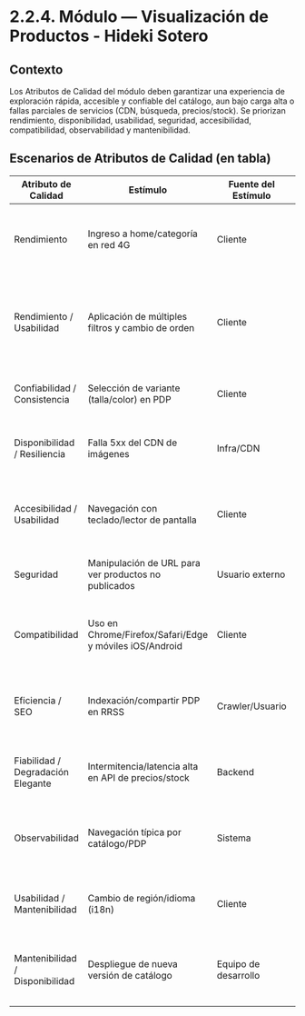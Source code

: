 # 2.2.4. Módulo — Visualización de Productos - Hideki Sotero

## Contexto
Los Atributos de Calidad del módulo deben garantizar una experiencia de exploración rápida, accesible y confiable del catálogo, aun bajo carga alta o fallas parciales de servicios (CDN, búsqueda, precios/stock). Se priorizan rendimiento, disponibilidad, usabilidad, seguridad, accesibilidad, compatibilidad, observabilidad y mantenibilidad.

## Escenarios de Atributos de Calidad (en tabla)

| Atributo de Calidad | Estímulo | Fuente del Estímulo | Artefacto | Entorno | Respuesta | Medida de Respuesta |
|---|---|---|---|---|---|---|
| Rendimiento | Ingreso a home/categoría en red 4G | Cliente | Frontend de catálogo + API de catálogo | Operación normal | Carga primera página (≥12 ítems), skeletons y lazy-load de imágenes | LCP ≤ 2.5s (p75); TTFB API ≤ 800 ms (p75); lazy-load bajo el fold |
| Rendimiento / Usabilidad | Aplicación de múltiples filtros y cambio de orden | Cliente | Motor de búsqueda/filtros (API) + UI | Operación normal | Actualiza resultados manteniendo chips de filtros activos | Respuesta ≤ 1.5s (p75); INP ≤ 200 ms (p75); estado de filtros consistente al navegar atrás/adelante |
| Confiabilidad / Consistencia | Selección de variante (talla/color) en PDP | Cliente | Backend de precios/stock + PDP | Operación normal | Actualiza SKU, precio y stock; evita “Agregar” si stock=0 | Desfase UI-backend < 1s; inconsistencias < 0.1% (p95) |
| Disponibilidad / Resiliencia | Falla 5xx del CDN de imágenes | Infra/CDN | Servicio de imágenes/CDN | Horario laboral | Conmuta a thumbnails/fallback local y registra incidente | Disponibilidad mensual ≥ 99.9%; conmutación ≤ 300 ms |
| Accesibilidad / Usabilidad | Navegación con teclado/lector de pantalla | Cliente | UI Catálogo y PDP | Operación normal | Focus visible, `alt` en imágenes, `aria-*` en controles; flujo navegable sin mouse | Cumple WCAG AA; 100% de elementos clave accesibles por teclado |
| Seguridad | Manipulación de URL para ver productos no publicados | Usuario externo | Backend de catálogo | Acceso remoto | Retorna 403/404 y registra evento de seguridad | 100% de accesos no autorizados denegados |
| Compatibilidad | Uso en Chrome/Firefox/Safari/Edge y móviles iOS/Android | Cliente | Frontend responsivo | Operación multi-dispositivo | Render consistente, sin desbordes; acciones básicas operativas | Soporte últimas 2 versiones; fallos UI < 0.5% de sesiones |
| Eficiencia / SEO | Indexación/compartir PDP en RRSS | Crawler/Usuario | SSR/SSG + Metadatos (OG/JSON-LD) | Indexación/Compartición | Sirve HTML con `title`, `meta`, `og:*`, JSON-LD y preview correcto | CLS ≤ 0.1 (p75); 100% de PDP con metadatos; Rich Snippets válidos |
| Fiabilidad / Degradación Elegante | Intermitencia/latencia alta en API de precios/stock | Backend | Frontend + API de precios/stock | Degradación parcial | Usa SWR/cache; muestra “Actualizando stock…”; backoff exponencial | ≥ 90% de reintentos exitosos en ≤ 2 intentos; UI no bloqueada |
| Observabilidad | Navegación típica por catálogo/PDP | Sistema | RUM (LCP, INP, CLS) + Tracing (APIs) | Operación normal | Emite métricas/eventos y alerta ante degradaciones | Cobertura ≥ 95% de sesiones; alerta si LCP > 2.5s (p75) por 15 min |
| Usabilidad / Mantenibilidad | Cambio de región/idioma (i18n) | Cliente | Capa i18n + formateo de precios y tallas | Operación normal | Actualiza moneda/formato/guía de tallas sin recargar lógica de negocio | Cambio < 1s; desviación FX < 0.5%; sin cambios en domain logic |
| Mantenibilidad / Disponibilidad | Despliegue de nueva versión de catálogo | Equipo de desarrollo | Frontend + CDN/cache | Mantenimiento/Deploy | Blue-green/canary; cache busting; rollback automático si degrada | Downtime 0; rollback < 5 min si error rate > 2% o LCP empeora > 20% |
